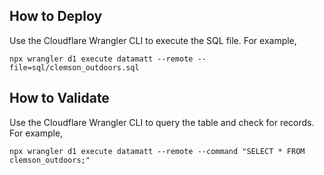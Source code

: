 ## How to Deploy

Use the Cloudflare Wrangler CLI to execute the SQL file. For example,

`npx wrangler d1 execute datamatt --remote --file=sql/clemson_outdoors.sql`

## How to Validate

Use the Cloudflare Wrangler CLI to query the table and check for records. For example, 

`npx wrangler d1 execute datamatt --remote --command "SELECT * FROM clemson_outdoors;"`
